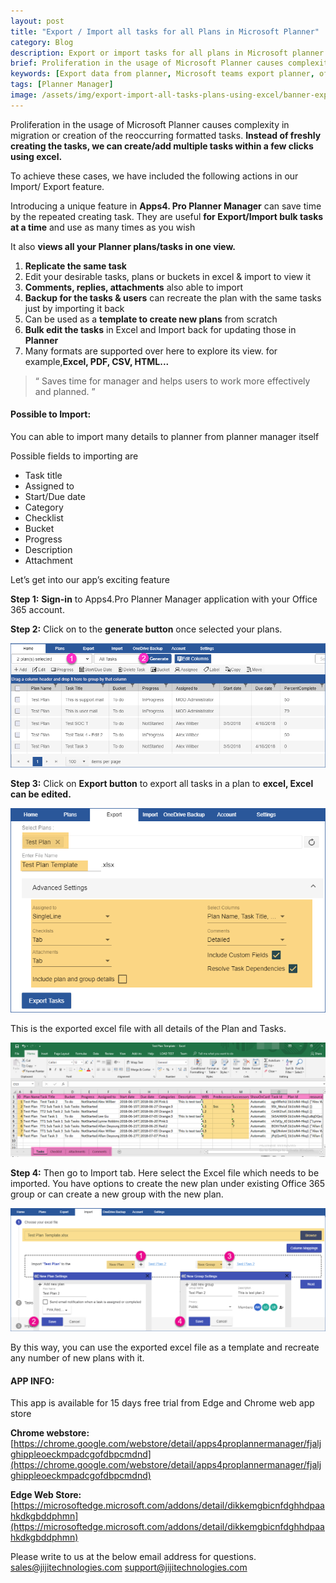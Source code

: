 ```yaml
---
layout: post
title: "Export / Import all tasks for all Plans in Microsoft Planner"
category: Blog
description: Export or import tasks for all plans in Microsoft planner to excel. This office 365 planner app export data from the planner.
brief: Proliferation in the usage of Microsoft Planner causes complexity in migration or creation of the reoccurring formatted tasks. Instead of freshly creating the tasks, we can create/add multiple tasks within a few clicks using excel.
keywords: [Export data from planner, Microsoft teams export planner, office 365 planner, Microsoft planner export excel, Import from excel to planner, excel to planner]
tags: [Planner Manager]
image: /assets/img/export-import-all-tasks-plans-using-excel/banner-export-import-main.png
---
```


Proliferation in the usage of Microsoft Planner causes complexity in
migration or creation of the reoccurring formatted tasks. **Instead of
freshly creating the tasks, we can create/add multiple tasks within a
few clicks using excel.**

To achieve these cases, we have included the following actions in our
Import/ Export feature.

Introducing a unique feature in **Apps4. Pro Planner Manager** can save
time by the repeated creating task. They are useful **for Export/Import
bulk tasks at a time** and use as many times as you wish

It also **views all your Planner plans/tasks in one view.**

1.  **Replicate the same task**
2.  Edit your desirable tasks, plans or buckets in excel & import to
    view it
3.  **Comments, replies, attachments** also able to import
4.  **Backup for the tasks & users** can recreate the plan with the same
    tasks just by importing it back
5.  Can be used as a **template to create new plans** from scratch
6.  **Bulk edit the tasks** in Excel and Import back for updating those
    in **Planner**
7.  Many formats are supported over here to explore its view. for
    example,**Excel, PDF, CSV, HTML...**


> “ Saves time for manager and helps users to work more effectively and planned. ” 


#### **Possible to Import:**

You can able to import many details to planner from planner manager
itself

Possible fields to importing are

- Task title
- Assigned to
- Start/Due date
- Category
- Checklist
- Bucket
- Progress
- Description
- Attachment

Let’s get into our app’s exciting feature

**Step 1:** **Sign-in** to Apps4.Pro Planner Manager application with
your Office 365 account.

**Step 2:** Click on to the **generate button** once selected your
plans.

![](/assets/img/export-import-all-tasks-plans-using-excel/overall-view.png)

**Step 3:** Click on **Export button** to export all tasks in a plan to
**excel, Excel can be edited.**

![](/assets/img/export-import-all-tasks-plans-using-excel/export-view.png)

This is the exported excel file with all details of the Plan and Tasks.

![](/assets/img/export-import-all-tasks-plans-using-excel/excel-view.png)

**Step 4:** Then go to Import tab. Here select the Excel file which
needs to be imported. You have options to create the new plan under
existing Office 365 group or can create a new group with the new plan.

![](/assets/img/export-import-all-tasks-plans-using-excel/import-view.png)

By this way, you can use the exported excel file as a template and
recreate any number of new plans with it.

#### **APP INFO:**

This app is available for 15 days free trial from Edge and Chrome web
app store

**Chrome webstore:**
[https://chrome.google.com/webstore/detail/apps4proplannermanager/fjaljghippleoeckmpadcgofdbpcmdnd](https://chrome.google.com/webstore/detail/apps4proplannermanager/fjaljghippleoeckmpadcgofdbpcmdnd)

**Edge Web Store:**
[https://microsoftedge.microsoft.com/addons/detail/dikkemgbicnfdghhdpaahkdkgbddphmn](https://microsoftedge.microsoft.com/addons/detail/dikkemgbicnfdghhdpaahkdkgbddphmn)

Please write to us at the below email address for questions.
[sales@jijitechnologies.com](mailto:sales@jijitechnologies.com)
 [support@jijitechnologies.com](mailto:support@jijitechnologies.com)

